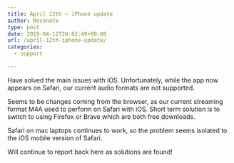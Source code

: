 ```yaml
---
title: April 12th – iPhone update
author: Resonate
type: post
date: 2019-04-12T20:02:49+00:00
url: /april-12th-iphone-update/
categories:
  - support

---
```

Have solved the main issues with iOS. Unfortunately, while the app now appears on Safari, our current audio formats are not supported.

Seems to be changes coming from the browser, as our current streaming format M4A used to perform on Safari with iOS. Short term solution is to switch to using Firefox or Brave which are both free downloads.

Safari on mac laptops continues to work, so the problem seems isolated to the iOS mobile version of Safari.

Will continue to report back here as solutions are found!